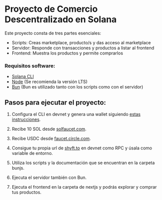 # Proyecto de Comercio Descentralizado en Solana

Este proyecto consta de tres partes esenciales:

- Scripts: Creas marketplace, producto/s y das acceso al marketplace
- Servidor: Responde con transacciones y productos a listar al frontend
- Frontend: Muestra los productos y permite comprarlos

### Requisitos software:
- [Solana CLI](https://docs.solana.com/cli)
- [Node](https://www.freecodecamp.org/news/node-version-manager-nvm-install-guide/) (Se recomienda la versión LTS)
- [Bun](https://bun.sh/) (Bun es utilizado tanto con los scripts como con el servidor)

## Pasos para ejecutar el proyecto:

1. Configura el CLI en devnet y genera una wallet siguiendo [estas instrucciones](https://docs.solana.com/wallet-guide/file-system-wallet).

2. Recibe 10 SOL desde [solfaucet.com](https://solfaucet.com/).

3. Recibe USDC desde [faucet.circle.com](https://faucet.circle.com/).

4. Consigue tu propia url de [shyft.to](https://shyft.to/) en devnet como RPC y úsala como variable de entorno.

5. Utiliza los scripts y la documentación que se encuentran en la carpeta bunjs.

6. Ejecuta el servidor también con Bun.

7. Ejecuta el frontend en la carpeta de nextjs y podrás explorar y comprar tus productos.
